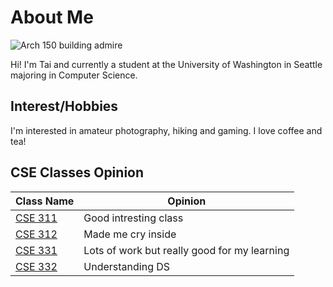 # **About Me**

  ![Arch 150 building admire](https://github.com/user-attachments/assets/1bbf918c-9f76-47fd-8666-5589c7a01bb2)

  Hi! I'm Tai and currently a student at the University of Washington in Seattle majoring in Computer Science.


  ## Interest/Hobbies  
  I'm interested in amateur photography, hiking and gaming. I love coffee and tea!
    
  ## CSE Classes Opinion

  | Class Name | Opinion |
  | ----------- | ----------- |
  | [CSE 311](https://courses.cs.washington.edu/courses/cse311/) | Good intresting class |
  | [CSE 312](https://courses.cs.washington.edu/courses/cse312/) | Made me cry inside |
  | [CSE 331](https://courses.cs.washington.edu/courses/cse331/) | Lots of work but really good for my learning |
  | [CSE 332](https://courses.cs.washington.edu/courses/cse332/) | Understanding DS |

  
